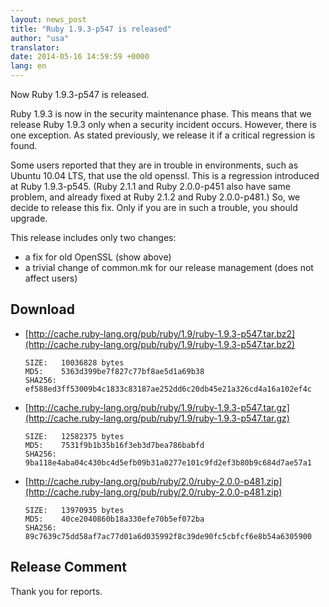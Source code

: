 ```yaml
---
layout: news_post
title: "Ruby 1.9.3-p547 is released"
author: "usa"
translator:
date: 2014-05-16 14:59:59 +0000
lang: en
---
```


Now Ruby 1.9.3-p547 is released.

Ruby 1.9.3 is now in the security maintenance phase.
This means that we release Ruby 1.9.3 only when a security incident occurs.
However, there is one exception.
As stated previously, we release it if a critical regression is found.

Some users reported that they are in trouble in environments, such as Ubuntu 10.04 LTS, that use the old openssl.
This is a regression introduced at Ruby 1.9.3-p545.
(Ruby 2.1.1 and Ruby 2.0.0-p451 also have same problem, and already fixed at Ruby 2.1.2 and Ruby 2.0.0-p481.)
So, we decide to release this fix.
Only if you are in such a trouble, you should upgrade.

This release includes only two changes:

* a fix for old OpenSSL (show above)
* a trivial change of common.mk for our release management (does not affect users)

## Download

* [http://cache.ruby-lang.org/pub/ruby/1.9/ruby-1.9.3-p547.tar.bz2](http://cache.ruby-lang.org/pub/ruby/1.9/ruby-1.9.3-p547.tar.bz2)

      SIZE:   10036828 bytes
      MD5:    5363d399be7f827c77bf8ae5d1a69b38
      SHA256: ef588ed3ff53009b4c1833c83187ae252dd6c20db45e21a326cd4a16a102ef4c

* [http://cache.ruby-lang.org/pub/ruby/1.9/ruby-1.9.3-p547.tar.gz](http://cache.ruby-lang.org/pub/ruby/1.9/ruby-1.9.3-p547.tar.gz)

      SIZE:   12582375 bytes
      MD5:    7531f9b1b35b16f3eb3d7bea786babfd
      SHA256: 9ba118e4aba04c430bc4d5efb09b31a0277e101c9fd2ef3b80b9c684d7ae57a1

* [http://cache.ruby-lang.org/pub/ruby/2.0/ruby-2.0.0-p481.zip](http://cache.ruby-lang.org/pub/ruby/2.0/ruby-2.0.0-p481.zip)

      SIZE:   13970935 bytes
      MD5:    40ce2040860b18a330efe70b5ef072ba
      SHA256: 89c7639c75dd58af7ac77d01a6d035992f8c39de90fc5cbfcf6e8b54a6305900

## Release Comment

Thank you for reports.
